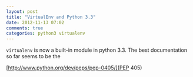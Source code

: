 ```yaml
---
layout: post
title: "VirtualEnv and Python 3.3"
date: 2012-11-13 07:02
comments: true
categories: python3 virtualenv
---
```


``virtualenv`` is now a built-in module in python 3.3. The best documentation so far seems to be the 

[http://www.python.org/dev/peps/pep-0405/](PEP 405)

